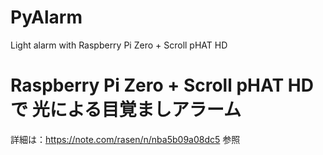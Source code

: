 # PyAlarm
Light alarm with Raspberry Pi Zero +  Scroll pHAT HD 

# Raspberry Pi Zero + Scroll pHAT HD で 光による目覚ましアラーム

詳細は：https://note.com/rasen/n/nba5b09a08dc5 参照
